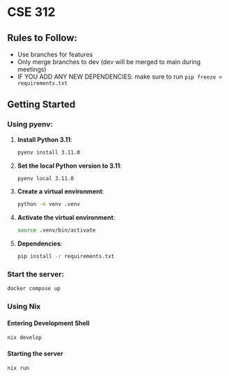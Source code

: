 # CSE 312

## Rules to Follow:

- Use branches for features
- Only merge branches to dev (dev will be merged to main during meetings)
- IF YOU ADD ANY NEW DEPENDENCIES: make sure to run
  `pip freeze >
  requirements.txt`

## Getting Started

### Using pyenv:

1. **Install Python 3.11**:

   ```sh
   pyenv install 3.11.0
   ```

2. **Set the local Python version to 3.11**:

   ```sh
   pyenv local 3.11.0
   ```

3. **Create a virtual environment**:

   ```sh
   python -m venv .venv
   ```

4. **Activate the virtual environment**:

   ```sh
   source .venv/bin/activate
   ```

5. **Dependencies**:
   ```sh
   pip install -r requirements.txt
   ```

### Start the server:

```sh
docker compose up
```

### Using Nix

#### Entering Development Shell

```sh
nix develop
```

#### Starting the server

```sh
nix run
```
